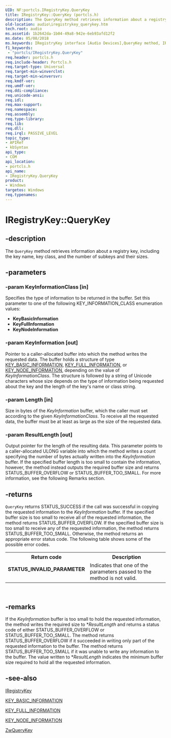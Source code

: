```yaml
---
UID: NF:portcls.IRegistryKey.QueryKey
title: IRegistryKey::QueryKey (portcls.h)
description: The QueryKey method retrieves information about a registry key, including the key name, key class, and the number of subkeys and their sizes.
old-location: audio\iregistrykey_querykey.htm
tech.root: audio
ms.assetid: 1b2642da-1b04-49a8-942e-6eb93afd12f2
ms.date: 05/08/2018
ms.keywords: IRegistryKey interface [Audio Devices],QueryKey method, IRegistryKey.QueryKey, IRegistryKey::QueryKey, QueryKey, QueryKey method [Audio Devices], QueryKey method [Audio Devices],IRegistryKey interface, audio.iregistrykey_querykey, audmp-routines_88fe19d0-095e-4f70-b8aa-a0c908600296.xml, portcls/IRegistryKey::QueryKey
f1_keywords:
 - "portcls/IRegistryKey.QueryKey"
req.header: portcls.h
req.include-header: Portcls.h
req.target-type: Universal
req.target-min-winverclnt: 
req.target-min-winversvr: 
req.kmdf-ver: 
req.umdf-ver: 
req.ddi-compliance: 
req.unicode-ansi: 
req.idl: 
req.max-support: 
req.namespace: 
req.assembly: 
req.type-library: 
req.lib: 
req.dll: 
req.irql: PASSIVE_LEVEL
topic_type:
- APIRef
- kbSyntax
api_type:
- COM
api_location:
- portcls.h
api_name:
- IRegistryKey.QueryKey
product:
- Windows
targetos: Windows
req.typenames: 
---
```


# IRegistryKey::QueryKey


## -description


The <code>QueryKey</code> method retrieves information about a registry key, including the key name, key class, and the number of subkeys and their sizes.


## -parameters




### -param KeyInformationClass [in]

Specifies the type of information to be returned in the buffer. Set this parameter to one of the following KEY_INFORMATION_CLASS enumeration values:

<ul>
<li>
<b>KeyBasicInformation</b>

</li>
<li>
<b>KeyFullInformation</b>

</li>
<li>
<b>KeyNodeInformation</b>

</li>
</ul>

### -param KeyInformation [out]

Pointer to a caller-allocated buffer into which the method writes the requested data. The buffer holds a structure of type <a href="https://docs.microsoft.com/windows-hardware/drivers/ddi/wdm/ns-wdm-_key_basic_information">KEY_BASIC_INFORMATION</a>, <a href="https://docs.microsoft.com/windows-hardware/drivers/ddi/wdm/ns-wdm-_key_full_information">KEY_FULL_INFORMATION</a>, or <a href="https://docs.microsoft.com/windows-hardware/drivers/ddi/wdm/ns-wdm-_key_node_information">KEY_NODE_INFORMATION</a>, depending on the value of <i>KeyInformationClass</i>. The structure is followed by a string of Unicode characters whose size depends on the type of information being requested about the key and the length of the key's name or class string.


### -param Length [in]

Size in bytes of the <i>KeyInformation</i> buffer, which the caller must set according to the given <i>KeyInformationClass</i>. To receive all the requested data, the buffer must be at least as large as the size of the requested data.


### -param ResultLength [out]

Output pointer for the length of the resulting data. This parameter points to a caller-allocated ULONG variable into which the method writes a count specifying the number of bytes actually written into the <i>KeyInformation</i> buffer. If the specified buffer length is too small to contain the information, however, the method instead outputs the required buffer size and returns STATUS_BUFFER_OVERFLOW or STATUS_BUFFER_TOO_SMALL. For more information, see the following Remarks section.


## -returns



<code>QueryKey</code> returns STATUS_SUCCESS if the call was successful in copying the requested information to the <i>KeyInformation</i> buffer. If the specified buffer size is too small to receive all of the requested information, the method returns STATUS_BUFFER_OVERFLOW. If the specified buffer size is too small to receive any of the requested information, the method returns STATUS_BUFFER_TOO_SMALL. Otherwise, the method returns an appropriate error status code. The following table shows some of the possible error codes.

<table>
<tr>
<th>Return code</th>
<th>Description</th>
</tr>
<tr>
<td width="40%">
<dl>
<dt><b>STATUS_INVALID_PARAMETER</b></dt>
</dl>
</td>
<td width="60%">
Indicates that one of the parameters passed to the method is not valid.

</td>
</tr>
</table>
 




## -remarks



If the <i>KeyInformation</i> buffer is too small to hold the requested information, the method writes the required size to *<i>ResultLength</i> and returns a status code of either STATUS_BUFFER_OVERFLOW or STATUS_BUFFER_TOO_SMALL. The method returns STATUS_BUFFER_OVERFLOW if it succeeded in writing only part of the requested information to the buffer. The method returns STATUS_BUFFER_TOO_SMALL if it was unable to write any information to the buffer. The value written to *<i>ResultLength</i> indicates the minimum buffer size required to hold all the requested information.




## -see-also




<a href="https://docs.microsoft.com/windows-hardware/drivers/ddi/portcls/nn-portcls-iregistrykey">IRegistryKey</a>



<a href="https://docs.microsoft.com/windows-hardware/drivers/ddi/wdm/ns-wdm-_key_basic_information">KEY_BASIC_INFORMATION</a>



<a href="https://docs.microsoft.com/windows-hardware/drivers/ddi/wdm/ns-wdm-_key_full_information">KEY_FULL_INFORMATION</a>



<a href="https://docs.microsoft.com/windows-hardware/drivers/ddi/wdm/ns-wdm-_key_node_information">KEY_NODE_INFORMATION</a>



<a href="https://docs.microsoft.com/windows-hardware/drivers/ddi/wdm/nf-wdm-zwquerykey">ZwQueryKey</a>
 

 

